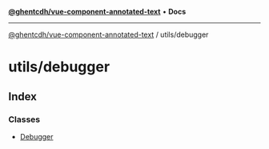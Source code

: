 [**@ghentcdh/vue-component-annotated-text**](../../README.md) • **Docs**

***

[@ghentcdh/vue-component-annotated-text](../../modules.md) / utils/debugger

# utils/debugger

## Index

### Classes

- [Debugger](classes/Debugger.md)
